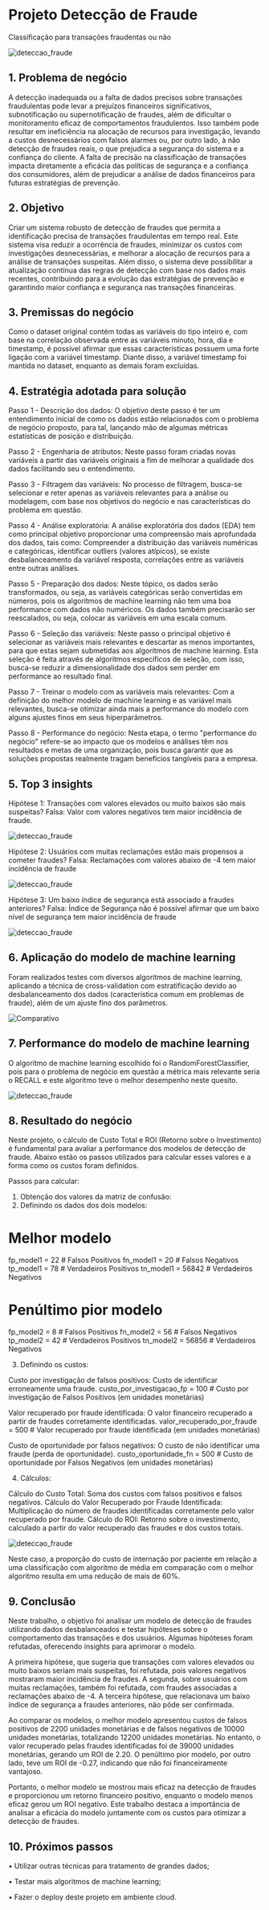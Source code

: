 # Projeto Detecção de Fraude

Classificação para transações fraudentas ou não

![deteccao_fraude](img/imagem_projeto.jpg)

## 1.	Problema de negócio
A detecção inadequada ou a falta de dados precisos sobre transações fraudulentas pode levar a prejuízos financeiros significativos, subnotificação ou supernotificação de fraudes, além de dificultar o monitoramento eficaz de comportamentos fraudulentos. Isso também pode resultar em ineficiência na alocação de recursos para investigação, levando a custos desnecessários com falsos alarmes ou, por outro lado, à não detecção de fraudes reais, o que prejudica a segurança do sistema e a confiança do cliente. A falta de precisão na classificação de transações impacta diretamente a eficácia das políticas de segurança e a confiança dos consumidores, além de prejudicar a análise de dados financeiros para futuras estratégias de prevenção.

## 2.	Objetivo
Criar um sistema robusto de detecção de fraudes que permita a identificação precisa de transações fraudulentas em tempo real. Este sistema visa reduzir a ocorrência de fraudes, minimizar os custos com investigações desnecessárias, e melhorar a alocação de recursos para a análise de transações suspeitas. Além disso, o sistema deve possibilitar a atualização contínua das regras de detecção com base nos dados mais recentes, contribuindo para a evolução das estratégias de prevenção e garantindo maior confiança e segurança nas transações financeiras.

## 3.	Premissas do negócio
Como o dataset original contém todas as variáveis do tipo inteiro e, com base na correlação observada entre as variáveis minuto, hora, dia e timestamp, é possível afirmar que essas características possuem uma forte ligação com a variável timestamp. Diante disso, a variável timestamp foi mantida no dataset, enquanto as demais foram excluídas.

## 4.	Estratégia adotada para solução

Passo 1 - Descrição dos dados: O objetivo deste passo é ter um entendimento inicial de como os dados estão relacionados com o problema de negócio proposto, para tal, lançando mão de algumas métricas estatísticas de posição e distribuição.

Passo 2 - Engenharia de atributos: Neste passo foram criadas novas variáveis a partir das variáveis originais a fim de melhorar a qualidade dos dados facilitando seu o entendimento.

Passo 3 - Filtragem das variáveis: No processo de filtragem, busca-se selecionar e reter apenas as variáveis relevantes para a análise ou modelagem, com base nos objetivos do negócio e nas características do problema em questão.
 
Passo 4 - Análise exploratória: A análise exploratória dos dados (EDA) tem como principal objetivo proporcionar uma compreensão mais aprofundada dos dados, tais como: Compreender a distribuição das variáveis numéricas e categóricas, identificar outliers (valores atípicos), se existe desbalanceamento da variável resposta, correlações entre as variáveis entre outras análises.

Passo 5 - Preparação dos dados: Neste tópico, os dados serão transformados, ou seja, as variáveis categóricas serão convertidas em números, pois os algoritmos de machine learning não tem uma boa performance com dados não numéricos. Os dados também precisarão ser reescalados, ou seja, colocar as variáveis em uma escala comum.
 
Passo 6 - Seleção das variáveis: Neste passo o principal objetivo é selecionar as variáveis mais relevantes e descartar as menos importantes, para que estas sejam submetidas aos algoritmos de machine learning. Esta seleção é feita através de algoritmos específicos de seleção, com isso, busca-se reduzir a dimensionalidade dos dados sem perder em performance ao resultado final.

Passo 7 - Treinar o modelo com as variáveis mais relevantes: Com a definição do melhor modelo de machine learning e as variável mais relevantes, busca-se otimizar ainda mais a performance do modelo com alguns ajustes finos em seus hiperparâmetros.
 
Passo 8 - Performance do negócio: Nesta etapa, o termo "performance do negócio" refere-se ao impacto que os modelos e análises têm nos resultados e metas de uma organização, pois busca garantir que as soluções propostas realmente tragam benefícios tangíveis para a empresa.

## 5.	Top 3 insights
Hipótese 1: Transações com valores elevados ou muito baixos são mais suspeitas?
Falsa: Valor com valores negativos tem maior incidência de fraude.

![deteccao_fraude](img/grafico_hipotese_1.png)

Hipótese 2: Usuários com muitas reclamações estão mais propensos a cometer fraudes?
Falsa: Reclamações com valores abaixo de -4 tem maior incidência de fraude

![deteccao_fraude](img/grafico_hipotese_2.png)

Hipótese 3: Um baixo índice de segurança está associado a fraudes anteriores?
Falsa: Índice de Segurança não é possivel afirmar que um baixo nível de segurança tem maior incidência de fraude

![deteccao_fraude](img/grafico_hipotese_3.png)

## 6.	Aplicação do modelo de machine learning
Foram realizados testes com diversos algoritmos de machine learning, aplicando a técnica de cross-validation com estratificação devido ao desbalanceamento dos dados (característica comum em problemas de fraude), além de um ajuste fino dos parâmetros.

![Comparativo](img/comparativo_algoritmos.JPG)

## 7.	Performance do modelo de machine learning
O algoritmo de machine learning escolhido foi o RandomForestClassifier, pois para o problema de negócio em questão a métrica mais relevante seria o RECALL e este algoritmo teve o melhor desempenho neste quesito.
 
![deteccao_fraude](img/melhor_algoritmo.JPG)

## 8.	Resultado do negócio
Neste projeto, o cálculo de Custo Total e ROI (Retorno sobre o Investimento) é fundamental para avaliar a performance dos modelos de detecção de fraude. Abaixo estão os passos utilizados para calcular esses valores e a forma como os custos foram definidos.

Passos para calcular:

1. Obtenção dos valores da matriz de confusão:
2. Definindo os dados dos dois modelos:

# Melhor modelo

fp_model1 = 22 # Falsos Positivos
fn_model1 = 20 # Falsos Negativos
tp_model1 = 78 # Verdadeiros Positivos
tn_model1 = 56842 # Verdadeiros Negativos

# Penúltimo pior modelo

fp_model2 = 8  # Falsos Positivos
fn_model2 = 56 # Falsos Negativos
tp_model2 = 42 # Verdadeiros Positivos
tn_model2 = 56856 # Verdadeiros Negativos

3. Definindo os custos:
   
Custo por investigação de falsos positivos: Custo de identificar erroneamente uma fraude.
custo_por_investigacao_fp = 100 # Custo por investigação de Falsos Positivos (em unidades monetárias)

Valor recuperado por fraude identificada: O valor financeiro recuperado a partir de fraudes corretamente identificadas.
valor_recuperado_por_fraude = 500 # Valor recuperado por fraude identificada (em unidades monetárias)

Custo de oportunidade por falsos negativos: O custo de não identificar uma fraude (perda de oportunidade).
custo_oportunidade_fn = 500 # Custo de oportunidade por Falsos Negativos (em unidades monetárias)

4. Cálculos: 

Cálculo do Custo Total: Soma dos custos com falsos positivos e falsos negativos.
Cálculo do Valor Recuperado por Fraude Identificada: Multiplicação do número de fraudes identificadas corretamente pelo valor recuperado por fraude.
Cálculo do ROI: Retorno sobre o investimento, calculado a partir do valor recuperado das fraudes e dos custos totais.

 ![deteccao_fraude](img/resultado_negocio.JPG)

Neste caso, a proporção do custo de internação por paciente em relação a uma classificação com algoritmo de média em comparação com o melhor algoritmo resulta em uma redução de mais de 60%.

## 9.	Conclusão
Neste trabalho, o objetivo foi analisar um modelo de detecção de fraudes utilizando dados desbalanceados e testar hipóteses sobre o comportamento das transações e dos usuários. Algumas hipóteses foram refutadas, oferecendo insights para aprimorar o modelo.

A primeira hipótese, que sugeria que transações com valores elevados ou muito baixos seriam mais suspeitas, foi refutada, pois valores negativos mostraram maior incidência de fraudes. A segunda, sobre usuários com muitas reclamações, também foi refutada, com fraudes associadas a reclamações abaixo de -4. A terceira hipótese, que relacionava um baixo índice de segurança a fraudes anteriores, não pôde ser confirmada.

Ao comparar os modelos, o melhor modelo apresentou custos de falsos positivos de 2200 unidades monetárias e de falsos negativos de 10000 unidades monetárias, totalizando 12200 unidades monetárias. No entanto, o valor recuperado pelas fraudes identificadas foi de 39000 unidades monetárias, gerando um ROI de 2.20. O penúltimo pior modelo, por outro lado, teve um ROI de -0.27, indicando que não foi financeiramente vantajoso.

Portanto, o melhor modelo se mostrou mais eficaz na detecção de fraudes e proporcionou um retorno financeiro positivo, enquanto o modelo menos eficaz gerou um ROI negativo. Este trabalho destaca a importância de analisar a eficácia do modelo juntamente com os custos para otimizar a detecção de fraudes.

## 10.	Próximos passos
•	Utilizar outras técnicas para tratamento de grandes dados;

•	Testar mais algoritmos de machine learning;

•	Fazer o deploy deste projeto em ambiente cloud. 
